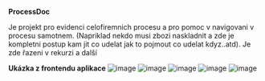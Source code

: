 **ProcessDoc**

Je projekt pro evidenci celofiremnich procesu a pro pomoc v navigovani v procesu samotnem. (Napriklad nekdo musi zbozi naskladnit a zde je kompletni postup kam jit co udelat jak to pojmout co udelat kdyz..atd). Je zde řazeni v rekurzi a další



**Ukázka z frontendu aplikace**
![image](https://user-images.githubusercontent.com/8522913/132212322-0bbc24b6-2e82-423b-b1f9-61f777a6d3e9.png)
![image](https://user-images.githubusercontent.com/8522913/132212395-43c1d005-cf6f-4796-aa23-f5992b3872d1.png)
![image](https://user-images.githubusercontent.com/8522913/132212582-55fd9b0d-a2b7-41ee-b88e-c22aee4b5a30.png)
![image](https://user-images.githubusercontent.com/8522913/132212867-de314f0c-a208-47f1-b5b5-431a7bff2ab3.png)
![image](https://user-images.githubusercontent.com/8522913/132212100-83495036-2fce-415d-b8ab-0088f6414097.png)
